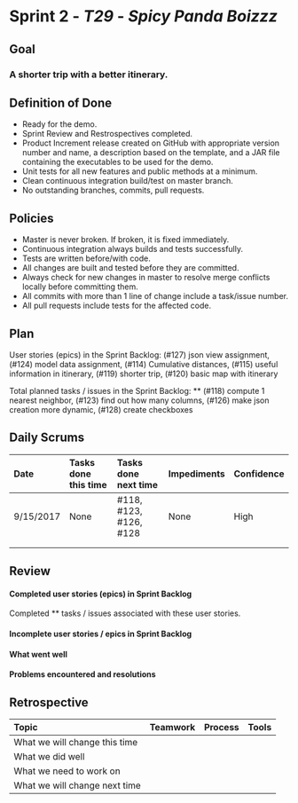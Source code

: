 # Sprint 2 - *T29* - *Spicy Panda Boizzz*

## Goal

### A shorter trip with a better itinerary.

## Definition of Done

* Ready for the demo.
* Sprint Review and Restrospectives completed.
* Product Increment release created on GitHub with appropriate version number and name, a description based on the template, and a JAR file containing the executables to be used for the demo. 
* Unit tests for all new features and public methods at a minimum.
* Clean continuous integration build/test on master branch.
* No outstanding branches, commits, pull requests.

## Policies

* Master is never broken.  If broken, it is fixed immediately.
* Continuous integration always builds and tests successfully.
* Tests are written before/with code.  
* All changes are built and tested before they are committed.
* Always check for new changes in master to resolve merge conflicts locally before committing them.
* All commits with more than 1 line of change include a task/issue number.
* All pull requests include tests for the affected code.

## Plan 

User stories (epics) in the Sprint Backlog: 
(#127) json view assignment, 
(#124) model data assignment, 
(#114) Cumulative distances, 
(#115) useful information in itinerary, 
(#119) shorter trip, 
(#120) basic map with itinerary

Total planned tasks / issues in the Sprint Backlog: ** 
(#118) compute 1 nearest neighbor, 
(#123) find out how many columns, 
(#126) make json creation more dynamic, 
(#128) create checkboxes

## Daily Scrums

Date | Tasks done this time | Tasks done next time | Impediments | Confidence
:--- | :--- | :--- | :--- | :---
 9/15/2017 | None | #118, #123, #126, #128 | None | High
 | | | | 
 | | | | 

## Review

#### Completed user stories (epics) in Sprint Backlog 

Completed ** tasks / issues associated with these user stories.

#### Incomplete user stories / epics in Sprint Backlog 

#### What went well

#### Problems encountered and resolutions

## Retrospective

Topic | Teamwork | Process | Tools
:--- | :--- | :--- | :---
What we will change this time |  |  | 
What we did well |  |  | 
What we need to work on |  |  |
What we will change next time |  |  | 

